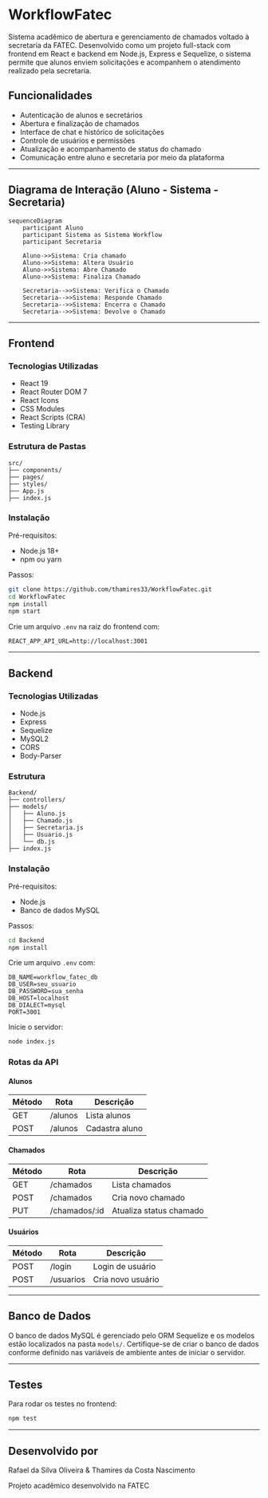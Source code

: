 
# WorkflowFatec

Sistema acadêmico de abertura e gerenciamento de chamados voltado à secretaria da FATEC. Desenvolvido como um projeto full-stack com frontend em React e backend em Node.js, Express e Sequelize, o sistema permite que alunos enviem solicitações e acompanhem o atendimento realizado pela secretaria.

## Funcionalidades

- Autenticação de alunos e secretários
- Abertura e finalização de chamados
- Interface de chat e histórico de solicitações
- Controle de usuários e permissões
- Atualização e acompanhamento de status do chamado
- Comunicação entre aluno e secretaria por meio da plataforma

---

## Diagrama de Interação (Aluno - Sistema - Secretaria)

```mermaid
sequenceDiagram
    participant Aluno
    participant Sistema as Sistema Workflow
    participant Secretaria

    Aluno->>Sistema: Cria chamado
    Aluno->>Sistema: Altera Usuário
    Aluno->>Sistema: Abre Chamado
    Aluno->>Sistema: Finaliza Chamado

    Secretaria-->>Sistema: Verifica o Chamado
    Secretaria-->>Sistema: Responde Chamado
    Secretaria-->>Sistema: Encerra o Chamado
    Secretaria-->>Sistema: Devolve o Chamado
```

---

## Frontend

### Tecnologias Utilizadas

- React 19
- React Router DOM 7
- React Icons
- CSS Modules
- React Scripts (CRA)
- Testing Library

### Estrutura de Pastas

```
src/
├── components/
├── pages/
├── styles/
├── App.js
├── index.js
```

### Instalação

Pré-requisitos:

- Node.js 18+
- npm ou yarn

Passos:

```bash
git clone https://github.com/thamires33/WorkflowFatec.git
cd WorkflowFatec
npm install
npm start
```

Crie um arquivo `.env` na raiz do frontend com:

```
REACT_APP_API_URL=http://localhost:3001
```

---

## Backend

### Tecnologias Utilizadas

- Node.js
- Express
- Sequelize
- MySQL2
- CORS
- Body-Parser

### Estrutura

```
Backend/
├── controllers/
├── models/
│   ├── Aluno.js
│   ├── Chamado.js
│   ├── Secretaria.js
│   ├── Usuario.js
│   └── db.js
├── index.js
```

### Instalação

Pré-requisitos:

- Node.js
- Banco de dados MySQL

Passos:

```bash
cd Backend
npm install
```

Crie um arquivo `.env` com:

```
DB_NAME=workflow_fatec_db
DB_USER=seu_usuario
DB_PASSWORD=sua_senha
DB_HOST=localhost
DB_DIALECT=mysql
PORT=3001
```

Inicie o servidor:

```bash
node index.js
```

### Rotas da API

#### Alunos

| Método | Rota      | Descrição            |
|--------|-----------|----------------------|
| GET    | /alunos   | Lista alunos         |
| POST   | /alunos   | Cadastra aluno       |

#### Chamados

| Método | Rota         | Descrição                |
|--------|--------------|--------------------------|
| GET    | /chamados    | Lista chamados           |
| POST   | /chamados    | Cria novo chamado        |
| PUT    | /chamados/:id| Atualiza status chamado  |

#### Usuários

| Método | Rota       | Descrição         |
|--------|------------|-------------------|
| POST   | /login     | Login de usuário  |
| POST   | /usuarios  | Cria novo usuário |

---

## Banco de Dados

O banco de dados MySQL é gerenciado pelo ORM Sequelize e os modelos estão localizados na pasta `models/`. Certifique-se de criar o banco de dados conforme definido nas variáveis de ambiente antes de iniciar o servidor.

---

## Testes

Para rodar os testes no frontend:

```bash
npm test
```

---

## Desenvolvido por
Rafael da Silva Oliveira & Thamires da Costa Nascimento  

Projeto acadêmico desenvolvido na FATEC
